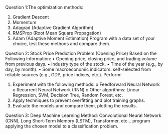 Question 1:The optimization methods:
1)	Gradient Descent
2)	Momentum
3)	Adagrad (Adaptive Gradient Algorithm)
4)	RMSProp (Root Mean Square Propagation)
5)	Adam (Adaptive Moment Estimation)
Program with a data set of your choice, test these methods and compare them.

Question 2: Stock Price Prediction Problem (Opening Price) Based on the Following Information:
•	Opening price, closing price, and trading volume from previous days.
•	Industry type of the stock.
•	Time of the year (e.g., by day, by month).
•	Some macroeconomic indicators: self-selected from reliable sources (e.g., GDP, price indices, etc.).
Perform:
1.	Experiment with the following methods:
  o	Feedforward Neural Network
  o	Recurrent Neural Network (RNN)
  o	Other algorithms: Linear Regression, SVM, Decision Tree, Random Forest, etc.
2.	Apply techniques to prevent overfitting and plot training graphs.
3.	Evaluate the models and compare them, plotting the results.

Question 3: Deep Machine Learning Method:
Convolutional Neural Network (CNN), Long Short-Term Memory (LSTM), Transformer, etc... program applying the chosen model to a classification problem.




